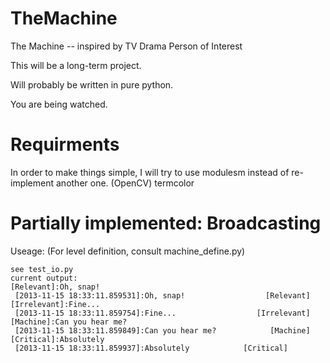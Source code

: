 TheMachine
==========

The Machine -- inspired by TV Drama Person of Interest

This will be a long-term project.

Will probably be written in pure python.

You are being watched.

Requirments
===========
In order to make things simple, I will try to use modulesm instead of re-implement another one.
(OpenCV)
termcolor


Partially implemented: Broadcasting
===================================
Useage: (For level definition, consult machine_define.py)
```
see test_io.py
current output:
[Relevant]:Oh, snap!
 [2013-11-15 18:33:11.859531]:Oh, snap!                  [Relevant] 
[Irrelevant]:Fine...
 [2013-11-15 18:33:11.859754]:Fine...                  [Irrelevant] 
[Machine]:Can you hear me?
 [2013-11-15 18:33:11.859849]:Can you hear me?            [Machine] 
[Critical]:Absolutely
 [2013-11-15 18:33:11.859937]:Absolutely            [Critical] 

```
